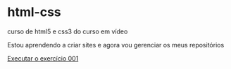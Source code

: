 # html-css
 curso de html5 e css3 do curso em vídeo

Estou aprendendo a criar sites e agora vou gerenciar os meus repositórios

<a href="https://joaomateusdev.github.io/html-css/exercicios/ex001/index.html"> Executar o exercício 001